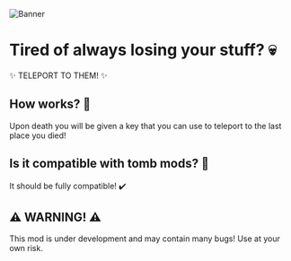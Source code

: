 ![Banner](https://i.imgur.com/f1X4MUX.png)

# Tired of always losing your stuff? :skull:
:sparkles: TELEPORT TO THEM! :sparkles:

## How works? :key:
Upon death you will be given a key that you can use to teleport to the last place you died!

## Is it compatible with tomb mods? :hammer:
It should be fully compatible! :heavy_check_mark:

## :warning: WARNING! :warning:
This mod is under development and may contain many bugs!
Use at your own risk.

